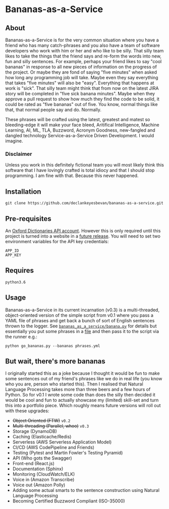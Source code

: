 # Bananas-as-a-Service

## About 
Bananas-as-a-Service is for the very common situation where you have a friend who has many
catch-phrases and you also have a team of software developers who work with him or her and who like
to be silly. That silly team likes to take the things that the friend says and re-form the words
into new, fun and silly sentences. For example, perhaps your friend likes to say "cool bananas" in
response to all new pieces of information on the progress of the project. Or maybe they are fond of
saying "five minutes" when asked how long any programming job will take. Maybe even they say
everything that takes "five minutes" will also be "easy". Everything that happens at work is "sick".
That silly team might think that from now on the latest JIRA story will be completed in "five sick
banana minutes". Maybe when they approve a pull request to show how much they find the code to be
solid, it could be rated as "five bananas" out of five. You know, normal things like that, that
normal people say and do. Normally.

These phrases will be crafted using the latest, greatest and matest so bleeding-edge it will make
your face bleed, Aritifical Intelligence, Machine Learning, AI, ML, TLA, Buzzword, Acronym Goodness,
new-fangled and dangled technology Service-as-a-Service Driven Development. I would imagine.

### Disclaimer
Unless you work in this definitely fictional team you will most likely think this
software that I have lovingly crafted is total idiocy and that I should stop programming. I am fine
with that. Because this never happened.

## Installation

    git clone https://github.com/declankeyesbevan/bananas-as-a-service.git

## Pre-requisites
An [Oxford Dictionaries API account](https://developer.oxforddictionaries.com). However this is only
required until this project is turned into a website in a 
[future release](#but-wait-theres-more-bananas). You will need to set two environment variables for 
the API key credentials:

    APP_ID
    APP_KEY

## Requires

    python3.6

## Usage
Bananas-as-a-Service in its current incarnation (v0.3) is a multi-threaded, object-oriented version 
of the simple script from v0.1 where you pass a YAML file of phrases and get back a bunch of sort
of English sentences thrown to the logger. See 
[`bananas_as_a_service/banana.py`](bananas_as_a_service/banana.py)
for details but essentially you put some phrases in a [file](tests/phrases.yml) and then pass it to 
the script via the runner e.g.:

    python go_bananas.py --bananas phrases.yml

## But wait, there's more bananas
I originally started this as a joke because I thought it would be fun to make some sentences out of
my friend's phrases like we do in real life (you know who you are, person who started this). Then I
realised that Natural Language Processing takes more than three beers and a few hours of Python. So
for v0.1 I wrote some code than does the silly then decided it would be cool and fun to actually
showcase my (limited) skill-set and turn this into a portfolio piece. Which roughly means future
versions will roll out with these upgrades:

- ~~Object Oriented (FTW)~~ `v0.2`
- ~~Multi-threading (Parallel, whoo)~~ `v0.3`
- Storage (DynamoDB)
- Caching (Elasticache/Redis)
- Serverless (AWS Serverless Application Model)
- CI/CD (AWS CodePipeline and Friends)
- Testing (Pytest and Martin Fowler's Testing Pyramid)
- API (Who gots the Swagger)
- Front-end (React.js)
- Documentation (Sphinx)
- Monitoring (CloudWatch/ELK)
- Voice in (Amazon Transcribe)
- Voice out (Amazon Polly)
- Adding some actual smarts to the sentence construction using Natural Language Processing
- Becoming Certified Buzzword Compliant (ISO-35000)
